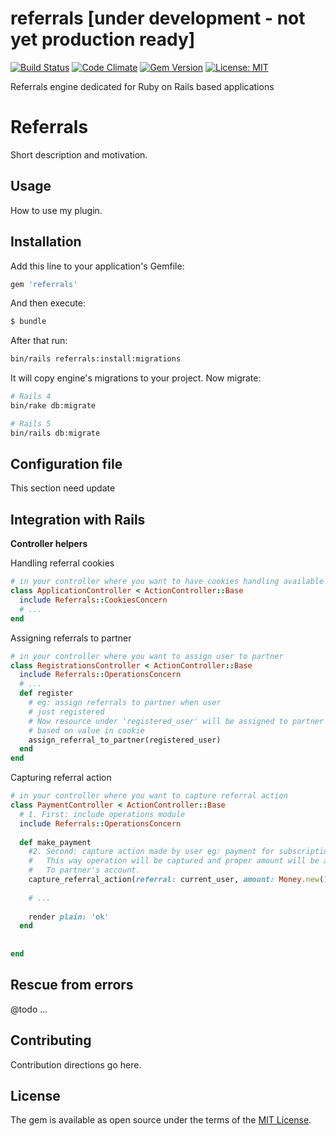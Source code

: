 # referrals [under development - not yet production ready]

[![Build Status](https://travis-ci.org/psagan/referrals.svg?branch=master)](https://travis-ci.org/psagan/referrals)
[![Code Climate](https://codeclimate.com/github/psagan/referrals/badges/gpa.svg)](https://codeclimate.com/github/psagan/referrals)
[![Gem Version](https://badge.fury.io/rb/referrals.svg)](https://badge.fury.io/rb/referrals)
[![License: MIT](https://img.shields.io/badge/License-MIT-yellow.svg)](https://opensource.org/licenses/MIT)

Referrals engine dedicated for Ruby on Rails based applications

# Referrals
Short description and motivation.

## Usage
How to use my plugin.

## Installation
Add this line to your application's Gemfile:

```ruby
gem 'referrals'
```

And then execute:
```bash
$ bundle
```

After that run:
```bash
bin/rails referrals:install:migrations
```
It will copy engine's migrations to your project.
Now migrate:
```bash
# Rails 4
bin/rake db:migrate

# Rails 5
bin/rails db:migrate
```
## Configuration file
This section need update


## Integration with Rails
**Controller helpers**

Handling referral cookies
```ruby
# in your controller where you want to have cookies handling available
class ApplicationController < ActionController::Base
  include Referrals::CookiesConcern  
  # ...  
end  
```

Assigning referrals to partner
```ruby
# in your controller where you want to assign user to partner
class RegistrationsController < ActionController::Base
  include Referrals::OperationsConcern  
  # ...  
  def register
    # eg: assign referrals to partner when user
    # just registered
    # Now resource under 'registered_user' will be assigned to partner
    # based on value in cookie
    assign_referral_to_partner(registered_user)
  end
end  
```

Capturing referral action
```ruby
# in your controller where you want to capture referral action
class PaymentController < ActionController::Base
  # 1. First: include operations module
  include Referrals::OperationsConcern  
  
  def make_payment   
    #2. Second: capture action made by user eg: payment for subscription
    #   This way operation will be captured and proper amount will be added
    #   To partner's account. 
    capture_referral_action(referral: current_user, amount: Money.new(1030), info: 'Payment for subscription')
    
    # ...
    
    render plain: 'ok'
  end
  
  
end
```

## Rescue from errors
@todo ...

## Contributing
Contribution directions go here.

## License
The gem is available as open source under the terms of the [MIT License](http://opensource.org/licenses/MIT).
